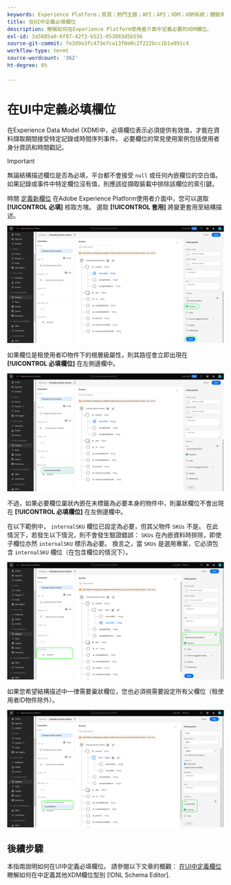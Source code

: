 ```yaml
---
keywords: Experience Platform；首頁；熱門主題；API；API；XDM；XDM系統；體驗資料模型；資料模型；ui；工作區；必要；欄位；
title: 在UI中定義必填欄位
description: 瞭解如何在Experience Platform使用者介面中定義必要的XDM欄位。
exl-id: 3a5885a0-6f07-42f3-b521-053083d5b556
source-git-commit: fe3d9a3fc473e7ca13f0e0c2f222bcc1b1a991c4
workflow-type: tm+mt
source-wordcount: '362'
ht-degree: 0%

---
```


# 在UI中定義必填欄位

在Experience Data Model (XDM)中，必填欄位表示必須提供有效值，才能在資料擷取期間接受特定記錄或時間序列事件。 必要欄位的常見使用案例包括使用者身分資訊和時間戳記。

>[!IMPORTANT]
>
>無論結構描述欄位是否為必填，平台都不會接受 `null` 或任何內嵌欄位的空白值。 如果記錄或事件中特定欄位沒有值，則應該從擷取裝載中排除該欄位的索引鍵。

時間 [定義新欄位](./overview.md#define) 在Adobe Experience Platform使用者介面中，您可以選取 **[!UICONTROL 必填]** 核取方塊。 選取 **[!UICONTROL 套用]** 將變更套用至結構描述。

![必要核取方塊](../../images/ui/fields/required/root.png)

如果欄位是租使用者ID物件下的根層級屬性，則其路徑會立即出現在 **[!UICONTROL 必填欄位]** 在左側邊欄中。

![根層級必填欄位](../../images/ui/fields/required/applied.png)

不過，如果必要欄位巢狀內嵌在未標籤為必要本身的物件中，則巢狀欄位不會出現在 **[!UICONTROL 必填欄位]** 在左側邊欄中。

在以下範例中， `internalSKU` 欄位已設定為必要，但其父物件 `SKUs` 不是。 在此情況下，若發生以下情況，則不會發生驗證錯誤： `SKUs` 在內嵌資料時排除，即使子欄位亦然 `internalSKU` 標示為必要。 換言之，當 `SKUs` 是選用專案，它必須包含 `internalSKU` 欄位（在包含欄位的情況下）。

![巢狀必要欄位](../../images/ui/fields/required/nested.png)

如果您希望結構描述中一律需要巢狀欄位，您也必須視需要設定所有父欄位（租使用者ID物件除外）。

![父項和子項必填欄位](../../images/ui/fields/required/parent-and-child.png)

## 後續步驟

本指南說明如何在UI中定義必填欄位。 請參閱以下文章的概觀： [在UI中定義欄位](./overview.md#special) 瞭解如何在中定義其他XDM欄位型別 [!DNL Schema Editor].
